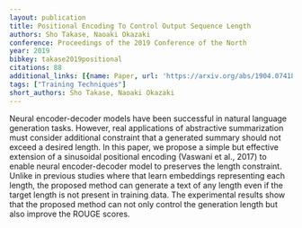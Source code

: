 ```yaml
---
layout: publication
title: Positional Encoding To Control Output Sequence Length
authors: Sho Takase, Naoaki Okazaki
conference: Proceedings of the 2019 Conference of the North
year: 2019
bibkey: takase2019positional
citations: 88
additional_links: [{name: Paper, url: 'https://arxiv.org/abs/1904.07418'}]
tags: ["Training Techniques"]
short_authors: Sho Takase, Naoaki Okazaki
---
```

Neural encoder-decoder models have been successful in natural language
generation tasks. However, real applications of abstractive summarization must
consider additional constraint that a generated summary should not exceed a
desired length. In this paper, we propose a simple but effective extension of a
sinusoidal positional encoding (Vaswani et al., 2017) to enable neural
encoder-decoder model to preserves the length constraint. Unlike in previous
studies where that learn embeddings representing each length, the proposed
method can generate a text of any length even if the target length is not
present in training data. The experimental results show that the proposed
method can not only control the generation length but also improve the ROUGE
scores.